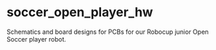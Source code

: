 # soccer_open_player_hw
Schematics and board designs for PCBs for our Robocup junior Open Soccer player robot.
